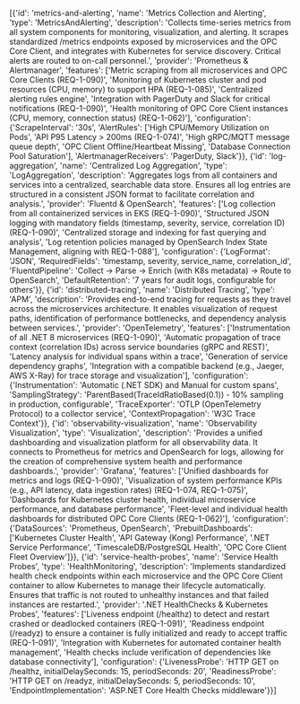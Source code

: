 [{'id': 'metrics-and-alerting', 'name': 'Metrics Collection and Alerting', 'type': 'MetricsAndAlerting', 'description': 'Collects time-series metrics from all system components for monitoring, visualization, and alerting. It scrapes standardized /metrics endpoints exposed by microservices and the OPC Core Client, and integrates with Kubernetes for service discovery. Critical alerts are routed to on-call personnel.', 'provider': 'Prometheus & Alertmanager', 'features': ['Metric scraping from all microservices and OPC Core Clients (REQ-1-090)', 'Monitoring of Kubernetes cluster and pod resources (CPU, memory) to support HPA (REQ-1-085)', 'Centralized alerting rules engine', 'Integration with PagerDuty and Slack for critical notifications (REQ-1-090)', 'Health monitoring of OPC Core Client instances (CPU, memory, connection status) (REQ-1-062)'], 'configuration': {'ScrapeInterval': '30s', 'AlertRules': ['High CPU/Memory Utilization on Pods', 'API P95 Latency > 200ms (REQ-1-074)', 'High gRPC/MQTT message queue depth', 'OPC Client Offline/Heartbeat Missing', 'Database Connection Pool Saturation'], 'AlertmanagerReceivers': 'PagerDuty, Slack'}}, {'id': 'log-aggregation', 'name': 'Centralized Log Aggregation', 'type': 'LogAggregation', 'description': 'Aggregates logs from all containers and services into a centralized, searchable data store. Ensures all log entries are structured in a consistent JSON format to facilitate correlation and analysis.', 'provider': 'Fluentd & OpenSearch', 'features': ['Log collection from all containerized services in EKS (REQ-1-090)', 'Structured JSON logging with mandatory fields (timestamp, severity, service, correlation ID) (REQ-1-090)', 'Centralized storage and indexing for fast querying and analysis', 'Log retention policies managed by OpenSearch Index State Management, aligning with REQ-1-088'], 'configuration': {'LogFormat': 'JSON', 'RequiredFields': 'timestamp, severity, service_name, correlation_id', 'FluentdPipeline': 'Collect -> Parse -> Enrich (with K8s metadata) -> Route to OpenSearch', 'DefaultRetention': '7 years for audit logs, configurable for others'}}, {'id': 'distributed-tracing', 'name': 'Distributed Tracing', 'type': 'APM', 'description': 'Provides end-to-end tracing for requests as they travel across the microservices architecture. It enables visualization of request paths, identification of performance bottlenecks, and dependency analysis between services.', 'provider': 'OpenTelemetry', 'features': ['Instrumentation of all .NET 8 microservices (REQ-1-090)', 'Automatic propagation of trace context (correlation IDs) across service boundaries (gRPC and REST)', 'Latency analysis for individual spans within a trace', 'Generation of service dependency graphs', 'Integration with a compatible backend (e.g., Jaeger, AWS X-Ray) for trace storage and visualization'], 'configuration': {'Instrumentation': 'Automatic (.NET SDK) and Manual for custom spans', 'SamplingStrategy': 'ParentBased(TraceIdRatioBased(0.1)) - 10% sampling in production, configurable', 'TraceExporter': 'OTLP (OpenTelemetry Protocol) to a collector service', 'ContextPropagation': 'W3C Trace Context'}}, {'id': 'observability-visualization', 'name': 'Observability Visualization', 'type': 'Visualization', 'description': 'Provides a unified dashboarding and visualization platform for all observability data. It connects to Prometheus for metrics and OpenSearch for logs, allowing for the creation of comprehensive system health and performance dashboards.', 'provider': 'Grafana', 'features': ['Unified dashboards for metrics and logs (REQ-1-090)', 'Visualization of system performance KPIs (e.g., API latency, data ingestion rates) (REQ-1-074, REQ-1-075)', 'Dashboards for Kubernetes cluster health, individual microservice performance, and database performance', 'Fleet-level and individual health dashboards for distributed OPC Core Clients (REQ-1-062)'], 'configuration': {'DataSources': 'Prometheus, OpenSearch', 'PrebuiltDashboards': ['Kubernetes Cluster Health', 'API Gateway (Kong) Performance', '.NET Service Performance', 'TimescaleDB/PostgreSQL Health', 'OPC Core Client Fleet Overview']}}, {'id': 'service-health-probes', 'name': 'Service Health Probes', 'type': 'HealthMonitoring', 'description': 'Implements standardized health check endpoints within each microservice and the OPC Core Client container to allow Kubernetes to manage their lifecycle automatically. Ensures that traffic is not routed to unhealthy instances and that failed instances are restarted.', 'provider': '.NET HealthChecks & Kubernetes Probes', 'features': ['Liveness endpoint (/healthz) to detect and restart crashed or deadlocked containers (REQ-1-091)', 'Readiness endpoint (/readyz) to ensure a container is fully initialized and ready to accept traffic (REQ-1-091)', 'Integration with Kubernetes for automated container health management', 'Health checks include verification of dependencies like database connectivity'], 'configuration': {'LivenessProbe': 'HTTP GET on /healthz, initialDelaySeconds: 15, periodSeconds: 20', 'ReadinessProbe': 'HTTP GET on /readyz, initialDelaySeconds: 5, periodSeconds: 10', 'EndpointImplementation': 'ASP.NET Core Health Checks middleware'}}]


